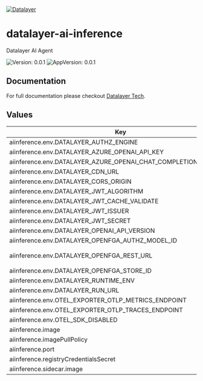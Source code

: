[![Datalayer](https://assets.datalayer.tech/datalayer-25.svg)](https://datalayer.io)

# datalayer-ai-inference

Datalayer AI Agent

![Version: 0.0.1](https://img.shields.io/badge/Version-0.0.1-informational?style=flat-square) ![AppVersion: 0.0.1](https://img.shields.io/badge/AppVersion-0.0.1-informational?style=flat-square)

## Documentation

For full documentation please checkout [Datalayer Tech](https://datalayer.tech).

## Values

| Key | Type | Default | Description |
|-----|------|---------|-------------|
| aiinference.env.DATALAYER_AUTHZ_ENGINE | string | `""` |  |
| aiinference.env.DATALAYER_AZURE_OPENAI_API_KEY | string | `""` |  |
| aiinference.env.DATALAYER_AZURE_OPENAI_CHAT_COMPLETION_ENDPOINT | string | `""` |  |
| aiinference.env.DATALAYER_CDN_URL | string | `""` |  |
| aiinference.env.DATALAYER_CORS_ORIGIN | string | `"*"` |  |
| aiinference.env.DATALAYER_JWT_ALGORITHM | string | `""` |  |
| aiinference.env.DATALAYER_JWT_CACHE_VALIDATE | string | `"false"` |  |
| aiinference.env.DATALAYER_JWT_ISSUER | string | `""` |  |
| aiinference.env.DATALAYER_JWT_SECRET | string | `""` |  |
| aiinference.env.DATALAYER_OPENAI_API_VERSION | string | `""` |  |
| aiinference.env.DATALAYER_OPENFGA_AUTHZ_MODEL_ID | string | `""` |  |
| aiinference.env.DATALAYER_OPENFGA_REST_URL | string | `"http://datalayer-openfga.datalayer-openfga.svc.cluster.local:8080"` |  |
| aiinference.env.DATALAYER_OPENFGA_STORE_ID | string | `""` |  |
| aiinference.env.DATALAYER_RUNTIME_ENV | string | `"prod"` |  |
| aiinference.env.DATALAYER_RUN_URL | string | `""` |  |
| aiinference.env.OTEL_EXPORTER_OTLP_METRICS_ENDPOINT | string | `""` |  |
| aiinference.env.OTEL_EXPORTER_OTLP_TRACES_ENDPOINT | string | `""` |  |
| aiinference.env.OTEL_SDK_DISABLED | string | `"false"` |  |
| aiinference.image | string | `"datalayer/ai-inference:0.0.1"` |  |
| aiinference.imagePullPolicy | string | `"Always"` |  |
| aiinference.port | int | `4450` |  |
| aiinference.registryCredentialsSecret | string | `"reg-creds"` |  |
| aiinference.sidecar.image | string | `"datalayer/whoami:0.0.6"` |  |

